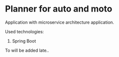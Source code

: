 # Planner for auto and moto

Application with microservice architecture application.

Used technologies:
1. Spring Boot

To will be added late..
